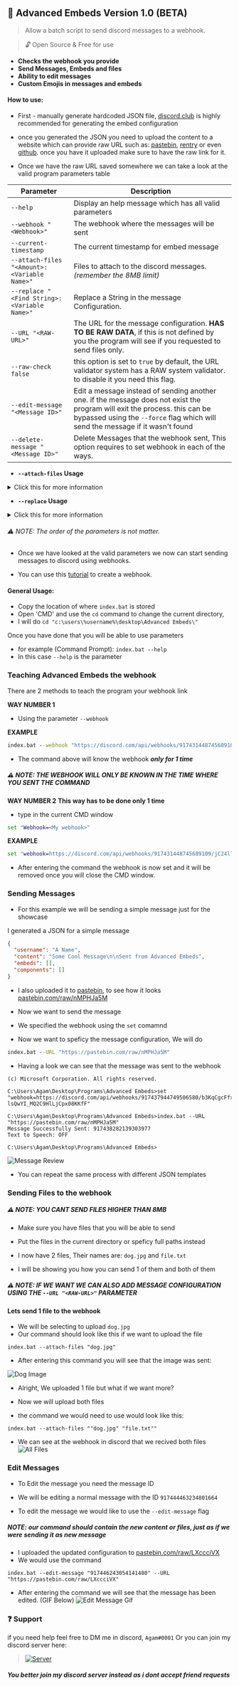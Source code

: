 ## 📨 Advanced Embeds Version 1.0 (BETA)
> Allow a batch script to send discord messages to a webhook.

> 🔓 Open Source & Free for use

- **Checks the webhook you provide**
- **Send Messages, Embeds and files**
- **Ability to edit messages**
- **Custom Emojis in messages and embeds**

#### How to use:
- First - manually generate hardcoded JSON file, [discord.club](https://discord.club/dashboard) is highly recommended for generating the embed configuration

- once you generated the JSON you need to upload the content to a website which can provide raw URL such as: [pastebin](https://pastebin.com/), [rentry](https://rentry.co) or even [github](https://github.com/). once you have it uploaded make sure to have the raw link for it.

- Once we have the raw URL saved somewhere we can take a look at the valid program parameters table

| Parameter      | Description |
| ------------------- | ------- |
| `--help`  | Display an help message which has all valid parameters |
| `--webhook "<Webhook>"` | The webhook where the messages will be sent |
| `--current-timestamp` | The current timestamp for embed message |
| `--attach-files "<Amount>:<Variable Name>"` | Files to attach to the discord messages. _(remember the 8MB limit)_|
| `--replace "<Find String>:<Variable Name>"` | Replace a String in the message Configuration. |
| `--URL "<RAW-URL>"` | The URL for the message configuration. **HAS TO BE RAW DATA**, if this is not defined by you the program will see if you requested to send files only. |
| `--raw-check false` | this option is set to `true` by default, the URL validator system has a RAW system validator. to disable it you need this flag. |
| `--edit-message "<Message ID>"` | Edit a message instead of sending another one. if the message does not exist the program will exit the process. this can be bypassed using the `--force` flag which will send the message if it wasn't found |
| `--delete-message "<Message ID>"` | Delete Messages that the webhook sent, This option requires to set webhook in each of the ways. |
- **`--attach-files` Usage**
<details>
  <summary>Click this for more information</summary>
  
Heres a quick example:

```bat
set "Attachment[1]=dog.jpg"
```

**Example Flag Which matches the above `--attach-files "1:Attachment"`**
- Why is the number 1 in there?
Because we have 1 attachment, the number is 1

##### ⚠️ NOTE: if we want another attachment we can use `set "Attachment[2]=cat.jpg"` (and for the flag we will use `--attach-files "2:Attachment"` as we will have 2 attachments)
- Why is the Word Attachment
We want the variable name to be `Attachment` so we let the program know about that
</details>

- **`--replace` Usage**
<details>
  <summary>Click this for more information</summary>
  
Heres a quick example:

```bat
set "ReplaceConfiguration[1]=ReplaceMe:WithThis"
```
##### the string `ReplaceMe` will be replaced with `WithThis`

**Example Flag Which matches the above `--replace "1:ReplaceConfiguration"`**
- Why is the number 1 in there?
Because we have 1 string to replace.

##### ⚠️ NOTE: if we want another string replacement we can use `set "ReplaceConfiguration[2]=$Age$:17"` (also chnage the flag to `--replace "2:ReplaceConfiguration"`) as there are 2 string replacements

We want the variable name to be `ReplaceConfiguration` so we let the program know about that
</details>

###### ⚠️ NOTE: The order of the parameters is not matter.

- Once we have looked at the valid parameters we now can start sending messages to discord using webhooks.

- You can use this [tutorial](https://support.discord.com/hc/en-us/articles/228383668-Intro-to-Webhooks) to create a webhook.

#### General Usage:
- Copy the location of where `index.bat` is stored
- Open 'CMD' and use the `cd` command to change the current directory,
- I will do `cd "c:\users\%username%\desktop\Advanced Embeds\"`

Once you have done that you will be able to use parameters

- for example (Command Prompt): `index.bat --help`
- In this case `--help` is the parameter

### Teaching Advanced Embeds the webhook
There are 2 methods to teach the program your webhook link

**WAY NUMBER 1**
- Using the parameter `--webhook`

**EXAMPLE**
```bat
index.bat --webhook "https://discord.com/api/webhooks/917431448745689109/jC24lToGveERw7kLeImbEk4WygiWA17_lYDSzMJUBYR6MnW0wdHNwfDSS26z2TAF7eao"
```
- The command above will know the webhook _**only for 1 time**_

##### ⚠️ **NOTE: THE WEBHOOK WILL ONLY BE KNOWN IN THE TIME WHERE YOU SENT THE COMMAND**

**WAY NUMBER 2**
**This way has to be done only 1 time**
- type in the current CMD window 
```bat
set "Webhook=<My webhook>"
```

**EXAMPLE**

```bat
set "webhook=https://discord.com/api/webhooks/917431448745689109/jC24lToGveERw7kLeImbEk4WygiWA17_lYDSzMJUBYR6MnW0wdHNwfDSS26z2TAF7eao"
```

- After entering the command the webhook is now set and it will be removed once you will close the CMD window.

### Sending Messages
- For this example we will be sending a simple message just for the showcase

I generated a JSON for a simple message
```json
{
  "username": "A Name",
  "content": "Some Cool Message\n\nSent from Advanced Embeds",
  "embeds": [],
  "components": []
}
```
- I also uploaded it to [pastebin](https://pastebin.com/), to see how it looks [pastebin.com/raw/nMPHJa5M
](https://pastebin.com/raw/nMPHJa5M)

- Now we want to send the message
- We specified the webhook using the `set` comamnd
- Now we want to speficy the message configuration, We will do
```bat
index.bat --URL "https://pastebin.com/raw/nMPHJa5M"
```

- Having a look we can see that the message was sent to the webhook
```Microsoft Windows [Version 10.0.22000.318]
(c) Microsoft Corporation. All rights reserved.

C:\Users\Agam\Desktop\Programs\Advanced Embeds>set "webhook=https://discord.com/api/webhooks/917437944749506580/b3KqCgcFfxXbUudYjVS5dW_lkb8XuXPJFxDVjt5SaB-lsQwYI_MQ2C9HlLjCpx08KKfF"

C:\Users\Agam\Desktop\Programs\Advanced Embeds>index.bat --URL "https://pastebin.com/raw/nMPHJa5M"
Message Successfully Sent: 917438282139303977
Text to Speech: OFF

C:\Users\Agam\Desktop\Programs\Advanced Embeds>
```

![Message Review](https://imgur.com/phbjgDz.png)

- You can repeat the same process with different JSON templates

### Sending Files to the webhook
##### ⚠️ NOTE: YOU CANT SEND FILES HIGHER THAN 8MB

- Make sure you have files that you will be able to send
- Put the files in the current directory or speficy full paths instead

- I now have 2 files, Their names are: `dog.jpg` and `file.txt`

- I will be showing you how you can send 1 of them and both of them

##### ⚠️ NOTE: IF WE WANT WE CAN ALSO ADD MESSAGE CONFIGURATION USING THE `--URL "<RAW-URL>"` PARAMETER

#### Lets send 1 file to the webhook
- We will be selecting to upload `dog.jpg`
- Our command should look like this if we want to upload the file
```
index.bat --attach-files "dog.jpg"
```

- After entering this command you will see that the image was sent:

![Dog Image](https://imgur.com/JVLtsrP.png)

- Alright, We uploaded 1 file but what if we want more?

- Now we will upload both files

- the command we would need to use would look like this:
```
index.bat --attach-files ""dog.jpg" "file.txt""
```

- We can see at the webhook in discord that we recived both files
![All Files](https://imgur.com/3jM4l9w.png)

### Edit Messages
- To Edit the message you need the message ID

- We will be editing a normal message with the ID `917444463234801664`

- To edit the message we would like to use the `--edit-message` flag

##### NOTE: our command should contain the new content or files, just as if we were sending it as new message

- I uploaded the updated configuration to [pastebin.com/raw/LXccciVX](https://pastebin.com/raw/LXccciVX)
- We would use the command
```
index.bat --edit-message "917446243054141480" --URL "https://pastebin.com/raw/LXccciVX"
```

- After entering the command we will see that the message has been edited. (GIF Below)
![Edit Message Gif](https://imgur.com/nq6YCB0.gif)

### ❓ Support
if you need help feel free to DM me in discord, `Agam#0001`
Or you can join my discord server here:
> <a href="https://discord.gg/CnqSFMD9zK" rel="Discord Server">![Server](https://img.shields.io/discord/898195508231802931.svg?label=Discord&amp;colorB=7289DA)</a>

##### You better join my discord server instead as i dont accept friend requests